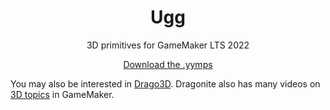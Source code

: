 <h1 align="center">Ugg</h1>

<p align="center">3D primitives for GameMaker LTS 2022</p>

<p align="center"><a href="https://github.com/JujuAdams/ugg/releases/">Download the .yymps</a></p>

You may also be interested in [Drago3D](https://dragonite.itch.io/d3d). Dragonite also has many videos on [3D topics](https://youtube.com/@DragoniteSpam?feature=shared) in GameMaker.
